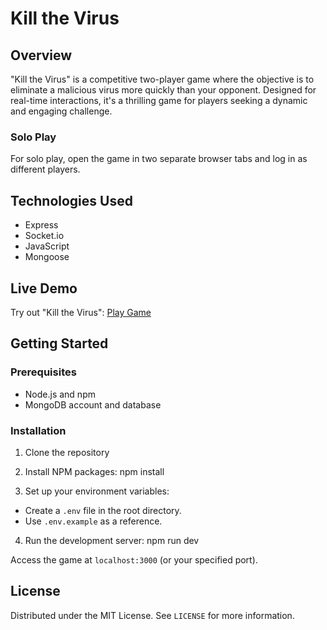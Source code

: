 # Kill the Virus

## Overview
"Kill the Virus" is a competitive two-player game where the objective is to eliminate a malicious virus more quickly than your opponent. Designed for real-time interactions, it's a thrilling game for players seeking a dynamic and engaging challenge.

### Solo Play
For solo play, open the game in two separate browser tabs and log in as different players.

## Technologies Used
- Express
- Socket.io
- JavaScript
- Mongoose

## Live Demo
Try out "Kill the Virus": [Play Game](https://kill-the-virus-wvkqdgwfqa-lm.a.run.app/)

## Getting Started

### Prerequisites
- Node.js and npm
- MongoDB account and database

### Installation
1. Clone the repository

2. Install NPM packages:
npm install

3. Set up your environment variables:
- Create a `.env` file in the root directory.
- Use `.env.example` as a reference.

4. Run the development server:
npm run dev

Access the game at `localhost:3000` (or your specified port).

## License
Distributed under the MIT License. See `LICENSE` for more information.
